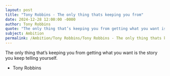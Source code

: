 ```yaml
---
layout: post
title: "Tony Robbins - The only thing thats keeping you from"
date: 2024-12-28 12:00:00 -0000
author: Tony Robbins
quote: "The only thing that’s keeping you from getting what you want is the story you keep telling yourself."
subject: Ambition
permalink: /Ambition/Tony Robbins/Tony Robbins - The only thing thats keeping you from
---
```


The only thing that’s keeping you from getting what you want is the story you keep telling yourself.

- Tony Robbins
